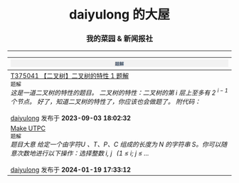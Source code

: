 <h1><center>daiyulong 的大屋</center></h1>

<h3><center>我的菜园 & 新闻报社</center></h3>

---

| ![tijie](picture\tijie.png)                                  |
| :----------------------------------------------------------- |
| [T375041 【二叉树】二叉树的特性 1 题解](https://daiyulong2024.github.io/article/tijie-t375041.html)<br>`题解`<br>*这是一道二叉树的特性的题目。 二叉树的特性：二叉树的第 i 层上至多有 2 $^{i-1}$ 个节点。 好了，知道二叉树的特性了，你应该也会做题了。 附代码：*<br><br>[daiyulong](https://daiyulong2024.github.io/writer、daiyulong.html) 发布于 **2023-09-03 18:02:32** |
| [Make UTPC](https://daiyulong2024.github.io/article/tijie-make-utpc.html)<br>`题解`<br>*题目大意 给定一个由字符U 、T、P、C 组成的长度为 $N$ 的字符串 $S$。你可以随意次数地进行以下操作：选择整数 $i,\ j\ \,\ (1\ \leq\ i;\ j\ \leq$ ...*<br><br>[daiyulong](https://daiyulong2024.github.io/writer/daiyulong.html) 发布于 **2024-01-19 17:33:12** |

